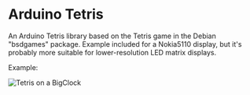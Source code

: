 Arduino Tetris
==============

An Arduino Tetris library based on the Tetris game in the Debian "bsdgames" package.
Example included for a Nokia5110 display, but it's probably more suitable for lower-resolution LED matrix displays.

Example:

![Tetris on a BigClock](https://wiki.nottinghack.org.uk/images/3/31/BigClockTetris.jpg)

